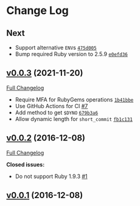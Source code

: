 # Change Log

## Next

* Support alternative `ENV`s [`475d005`](https://github.com/dentarg/dyno_metadata/commit/475d005)
* Bump required Ruby version to 2.5.9 [`e0efd36`](https://github.com/dentarg/dyno_metadata/commit/e0efd36)

## [v0.0.3](https://github.com/dentarg/dyno_metadata/tree/v0.0.2) (2021-11-20)
[Full Changelog](https://github.com/dentarg/dyno_metadata/compare/v0.0.2...v0.0.3)

* Require MFA for RubyGems operations [`1b41bbe`](https://github.com/dentarg/dyno_metadata/commit/1b41bbe)
* Use GitHub Actions for CI [#7](https://github.com/dentarg/dyno_metadata/pull/7)
* Add method to get `$DYNO` [`679b3a6`](https://github.com/dentarg/dyno_metadata/commit/679b3a6)
* Allow dynamic length for `short_commit` [`fb1c131`](https://github.com/dentarg/dyno_metadata/commit/fb1c131)

## [v0.0.2](https://github.com/dentarg/dyno_metadata/tree/v0.0.2) (2016-12-08)
[Full Changelog](https://github.com/dentarg/dyno_metadata/compare/v0.0.1...v0.0.2)

**Closed issues:**

- Do not support Ruby 1.9.3 [\#1](https://github.com/dentarg/dyno_metadata/issues/1)

## [v0.0.1](https://github.com/dentarg/dyno_metadata/tree/v0.0.1) (2016-12-08)
